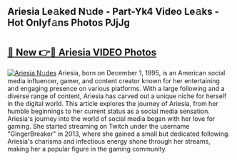 ## Ariesia Le𝚊ked N𝚞de - Part-Yk4 Video Le𝚊ks - Hot Onlyf𝚊ns Photos PJjJg

# <h2><a href="http://ab13085.deff.icu/?id=Ariesia">🔗 New 👉🔴 Ariesia VIDEO Photos</a></h2>

[![Ariesia N𝚞des](https://i.imgur.com/rIISA9y.gif)](http://ab13085.deff.icu/?id=Ariesia)
Ariesia, born on December 1, 1995, is an American social media influencer, gamer, and content creator known for her entertaining and engaging presence on various platforms. With a large following and a diverse range of content, Ariesia has carved out a unique niche for herself in the digital world. This article explores the journey of Ariesia, from her humble beginnings to her current status as a social media sensation. Ariesia's journey into the world of social media began with her love for gaming. She started streaming on Twitch under the username "GingerBreaker" in 2013, where she gained a small but dedicated following. Ariesia's charisma and infectious energy shone through her streams, making her a popular figure in the gaming community.
